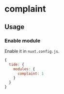# complaint

## Usage

### Enable module

Enable it in `nuxt.config.js`.

```js
{
  tide: {
    modules: {
      complaint: 1
    }
  }
}
```
